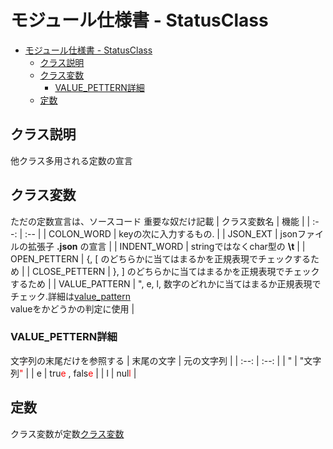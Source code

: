 # モジュール仕様書 - StatusClass

- [モジュール仕様書 - StatusClass](#モジュール仕様書---statusclass)
  - [クラス説明](#クラス説明)
  - [クラス変数](#クラス変数)
    - [VALUE\_PETTERN詳細](#value_pettern詳細)
  - [定数](#定数)

## クラス説明

他クラス多用される定数の宣言

## クラス変数

ただの定数宣言は、ソースコード
重要な奴だけ記載
| クラス変数名 | 機能 |
| :--: | :-- |
| COLON_WORD | keyの次に入力するもの. |
| JSON_EXT | jsonファイルの拡張子 **.json** の宣言 |
| INDENT_WORD | stringではなくchar型の **\t** |
| OPEN_PETTERN | {, [ のどちらかに当てはまるかを正規表現でチェックするため |
| CLOSE_PETTERN | }, ] のどちらかに当てはまるかを正規表現でチェックするため |
| VALUE_PATTERN | ", e, l, 数字のどれかに当てはまるか正規表現でチェック.詳細は[value_pattern](#value_pettern詳細) </br> valueをかどうかの判定に使用 |

### VALUE_PETTERN詳細

文字列の末尾だけを参照する
| 末尾の文字 | 元の文字列 |
| :--: | :--: |
| " | "文字列<font color="red">" </font> |
| e | tru<font color="red">e </font>, fals<font color="red">e </font> |
| l | nul<font color="red">l </font> |

## 定数

クラス変数が定数[クラス変数](#クラス変数)

